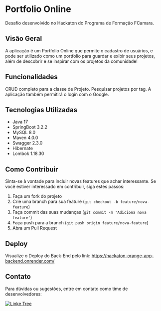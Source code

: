 # Portfolio Online

Desafio desenvolvido no Hackaton do Programa de Formação FCamara.

## Visão Geral

A aplicação é um Portfolio Online que permite o cadastro de usuários, e pode ser utilizado como um portfolio para guardar e exibir seus projetos, além de descobrir e se inspirar com os projetos da comunidade!

## Funcionalidades
CRUD completo para a classe de Projeto.
Pesquisar projetos por tag.
A aplicação também permitirá o login com o Google.
  
## Tecnologias Utilizadas

- Java 17
- SpringBoot 3.2.2
- MySQL 8.0
- Maven 4.0.0
- Swagger 2.3.0
- Hibernate
- Lombok 1.18.30
  
## Como Contribuir

Sinta-se à vontade para incluir novas features que achar interessante. Se você estiver interessado em contribuir, siga estes passos:

1. Faça um fork do projeto
2. Crie uma branch para sua feature (`git checkout -b feature/nova-feature`)
3. Faça commit das suas mudanças (`git commit -m 'Adiciona nova feature'`)
4. Faça push para a branch (`git push origin feature/nova-feature`)
5. Abra um Pull Request

## Deploy
Visualize o Deploy do Back-End pelo link: https://hackaton-orange-app-backend.onrender.com/ <br>

## Contato

Para dúvidas ou sugestões, entre em contato como time de desenvolvedores: 

[![Linke Tree](https://img.shields.io/badge/LinkTree-Squad%2035-green)](https://linktr.ee/squad35.programaformacao.v5)

